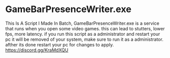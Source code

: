 # GameBarPresenceWriter.exe
This Is A Script I Made In Batch, GameBarPresenceWriter.exe is a service that runs when you open some video games. this can lead to stutters, lower fps, more latency. if you run this script as a administrator and restart your pc it will be removed of your system, make sure to run it as a administrator. afther its done restart your pc for changes to apply.
https://discord.gg/KraMdXQU
